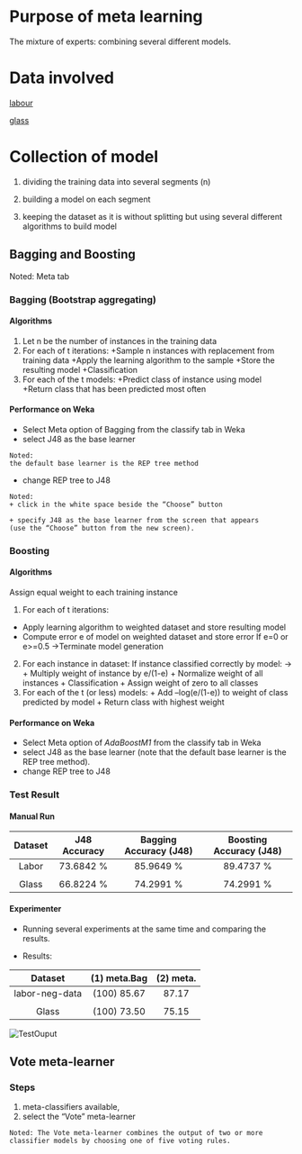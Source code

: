 # Purpose of meta learning
The mixture of experts: combining several different models. 

# Data involved

[labour](/DataMiningMachineLearning/meta-learning/data/labor.arff)

[glass](/DataMiningMachineLearning/meta-learning/data/glass.arff)

# Collection of model


1.  dividing the training data into several segments (n) 

2. building a model on each segment

3. keeping the dataset as it is without splitting but using several different algorithms to build model

## Bagging and Boosting

Noted: Meta tab

### Bagging (Bootstrap aggregating)

#### Algorithms
1. Let n be the number of instances in the training data
2. For each of t iterations:
+Sample n instances with replacement from training data
+Apply the learning algorithm to the sample
+Store the resulting model
+Classification
3. For each of the t models:
+Predict class of instance using model
+Return class that has been predicted most often

#### Performance on Weka

+ Select Meta option of Bagging from the classify tab in Weka 
+ select J48 as the base learner 
```
Noted:
the default base learner is the REP tree method
```

+ change REP tree to J48
```
Noted:
+ click in the white space beside the “Choose” button 

+ specify J48 as the base learner from the screen that appears 
(use the “Choose” button from the new screen).
```
### Boosting
#### Algorithms

Assign equal weight to each training instance
1. For each of t iterations:
+ Apply learning algorithm to weighted dataset and store resulting model
+ Compute error e of model on weighted dataset and store error
    If e=0 or e>=0.5 &rightarrow;Terminate model generation
2. For each instance in dataset:
    If instance classified correctly by model: &rightarrow;
            + Multiply weight of instance by e/(1-e)
            + Normalize weight of all instances
            + Classification
            + Assign weight of zero to all classes
3. For each of the t (or less) models:
            + Add –log(e/(1-e)) to weight of class predicted by model
            + Return class with highest weight

#### Performance on Weka
+ Select Meta option of *AdaBoostM1* from the classify tab in Weka 
+ select J48 as the base learner 
(note that the default base learner is the REP tree method). 
+ change REP tree to J48

### Test Result

#### Manual Run

**Dataset**|**J48 Accuracy**|**Bagging Accuracy (J48)**|**Boosting Accuracy (J48)**
:-----:|:-----:|:-----:|:-----:|
Labor|73.6842 %|85.9649 %|89.4737 %|
||||
Glass|66.8224 %	|74.2991 %|74.2991 %|

#### Experimenter

+ Running several experiments at the same time and comparing the results. 

+ Results:

**Dataset**|**(1) meta.Bag**|**(2) meta.**|
:-----:|:-----:|:-----:|
labor-neg-data|(100)   85.67|87.17 
||||
Glass|(100)   73.50	|75.15 


![TestOuput](/DataMiningMachineLearning/meta-learning/results/testOuput.png)

## Vote meta-learner

### Steps

1. meta-classifiers available, 
2. select the “Vote” meta-learner

```
Noted: The Vote meta-learner combines the output of two or more classifier models by choosing one of five voting rules. 
```
